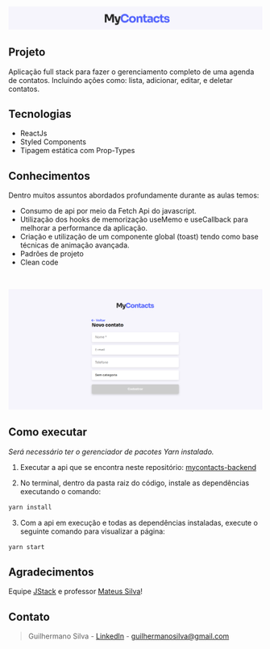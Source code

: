 ![mycontacts](./src/assets/README.md/my-contacts-header.png)

## Projeto

Aplicação full stack para fazer o gerenciamento completo de uma agenda de contatos. Incluindo ações como: lista, adicionar, editar, e deletar contatos.

## Tecnologias

- ReactJs
- Styled Components
- Tipagem estática com Prop-Types

## Conhecimentos

Dentro muitos assuntos abordados profundamente durante as aulas temos:

- Consumo de api por meio da Fetch Api do javascript.
- Utilização dos hooks de memorização useMemo e useCallback para melhorar a performance da aplicação.
- Criação e utilização de um componente global (toast) tendo como base técnicas de animação avançada.
- Padrões de projeto
- Clean code

<br/>

![mycontacts](./src/assets/README.md/my-contacts-register.png)

## Como executar

_Será necessário ter o gerenciador de pacotes Yarn instalado._

1. Executar a api que se encontra neste repositório: [mycontacts-backend](https://github.com/guilhermanosilva/mycontacts-backend)

2. No terminal, dentro da pasta raiz do código, instale as dependências executando o comando:

```bash
yarn install
```

3. Com a api em execução e todas as dependências instaladas, execute o seguinte comando para visualizar a página:

```bash
yarn start
```

## Agradecimentos

Equipe [JStack](https://jstack.com.br) e professor [Mateus Silva](https://www.linkedin.com/in/mateusilva/?locale=pt_BR)!

## Contato

> Guilhermano Silva - [LinkedIn](https://www.linkedin.com/in/guilhermanosilva) - guilhermanosilva@gmail.com
